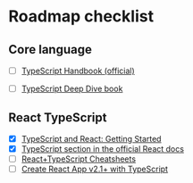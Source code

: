 # Roadmap checklist

## Core language

- [ ] [TypeScript Handbook (official)](https://www.typescriptlang.org/docs/handbook/basic-types.html)
- [ ] [TypeScript Deep Dive book](https://basarat.gitbook.io/typescript/)


## React TypeScript

- [x] [TypeScript and React: Getting Started](https://fettblog.eu/typescript-react/getting-started/)
- [x] [TypeScript section in the official React docs](https://reactjs.org/docs/static-type-checking.html#typescript)
- [ ] [React+TypeScript Cheatsheets](https://github.com/typescript-cheatsheets/react-typescript-cheatsheet)
- [ ] [Create React App v2.1+ with TypeScript](https://create-react-app.dev/)
